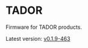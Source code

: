 # TADOR

Firmware for TADOR products.

Latest version: [v0.1.9-463](https://github.com/surixArg/tador/tree/main/v0.1.9-463)

